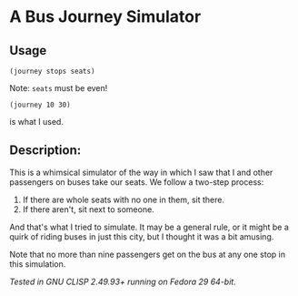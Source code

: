 # A Bus Journey Simulator

## Usage
```common_lisp
(journey stops seats)
```

Note: ```seats``` must be even!

```common_lisp
(journey 10 30)
```
is what I used.

## Description:

This is a whimsical simulator of the way in which I saw that I and other
passengers on buses take our seats. We follow a two-step process:

1) If there are whole seats with no one in them, sit there.
2) If there aren't, sit next to someone.

And that's what I tried to simulate. It may be a general rule, or it might be a
quirk of riding buses in just this city, but I thought it was a bit amusing.

Note that no more than nine passengers get on the bus at any one stop in this
simulation.

*Tested in GNU CLISP 2.49.93+ running on Fedora 29 64-bit.*